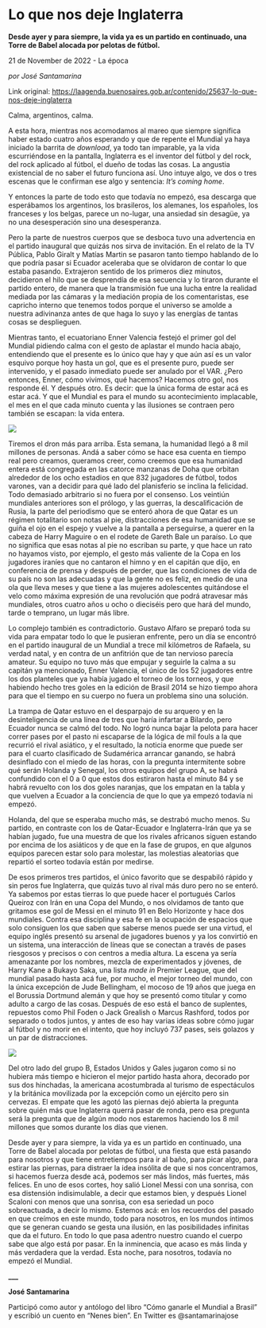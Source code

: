 # Lo que nos deje Inglaterra

**Desde ayer y para siempre, la vida ya es un partido en continuado, una Torre de Babel alocada por pelotas de fútbol.**

21 de November de 2022 - La época

_por José Santamarina_

Link original: https://laagenda.buenosaires.gob.ar/contenido/25637-lo-que-nos-deje-inglaterra



Calma, argentinos, calma.




A esta hora, mientras nos acomodamos al mareo que siempre significa haber estado cuatro años esperando y que de repente el Mundial ya haya iniciado la barrita de *download*, ya todo tan imparable, ya la vida escurriéndose en la pantalla, Inglaterra es el inventor del fútbol y del rock, del rock aplicado al fútbol, el dueño de todas las cosas. La angustia existencial de no saber el futuro funciona así. Uno intuye algo, ve dos o tres escenas que le confirman ese algo y sentencia: *It’s coming home*.




Y entonces la parte de todo esto que todavía no empezó, esa descarga que esperábamos los argentinos, los brasileros, los alemanes, los españoles, los franceses y los belgas, parece un no-lugar, una ansiedad sin desagüe, ya no una desesperación sino una desesperanza.




Pero la parte de nuestros cuerpos que se desboca tuvo una advertencia en el partido inaugural que quizás nos sirva de invitación. En el relato de la TV Pública, Pablo Giralt y Matías Martin se pasaron tanto tiempo hablando de lo que podría pasar si Ecuador aceleraba que se olvidaron de contar lo que estaba pasando. Extrajeron sentido de los primeros diez minutos, decidieron el hilo que se desprendía de esa secuencia y lo tiraron durante el partido entero, de manera que la transmisión fue una lucha entre la realidad mediada por las cámaras y la mediación propia de los comentaristas, ese capricho interno que tenemos todos porque el universo se amolde a nuestra adivinanza antes de que haga lo suyo y las energías de tantas cosas se desplieguen.




Mientras tanto, el ecuatoriano Enner Valencia festejó el primer gol del Mundial pidiendo calma con el gesto de aplastar el mundo hacia abajo, entendiendo que el presente es lo único que hay y que aún así es un valor esquivo porque hoy hasta un gol, que es el presente puro, puede ser intervenido, y el pasado inmediato puede ser anulado por el VAR. ¿Pero entonces, Enner, cómo vivimos, qué hacemos? Hacemos otro gol, nos responde él. Y después otro. Es decir: que la única forma de estar acá es estar acá. Y que el Mundial es para el mundo su acontecimiento implacable, el mes en el que cada minuto cuenta y las ilusiones se contraen pero también se escapan: la vida entera.




![](https://cdn.feater.me/files/images/678051/4afdd36b-b0e7-4a83-a3ea-73258821e3ca.jfif)




Tiremos el dron más para arriba. Esta semana, la humanidad llegó a 8 mil millones de personas. Andá a saber cómo se hace esa cuenta en tiempo real pero creamos, queramos creer, como creemos que esa humanidad entera está congregada en las catorce manzanas de Doha que orbitan alrededor de los ocho estadios en que 832 jugadores de fútbol, todos varones, van a decidir para qué lado del planisferio se inclina la felicidad. Todo demasiado arbitrario si no fuera por el consenso. Los veintiún mundiales anteriores son el prólogo, y las guerras, la descalificación de Rusia, la parte del periodismo que se enteró ahora de que Qatar es un régimen totalitario son notas al pie, distracciones de esa humanidad que se guiña el ojo en el espejo y vuelve a la pantalla a perseguirse, a querer en la cabeza de Harry Maguire o en el rodete de Gareth Bale un paraíso. Lo que no significa que esas notas al pie no escriban su parte, y que hace un rato no hayamos visto, por ejemplo, el gesto más valiente de la Copa en los jugadores iraníes que no cantaron el himno y en el capitán que dijo, en conferencia de prensa y después de perder, que las condiciones de vida de su país no son las adecuadas y que la gente no es feliz, en medio de una ola que lleva meses y que tiene a las mujeres adolescentes quitándose el velo como máxima expresión de una revolución que podrá atravesar más mundiales, otros cuatro años u ocho o dieciséis pero que hará del mundo, tarde o temprano, un lugar más libre.




Lo complejo también es contradictorio. Gustavo Alfaro se preparó toda su vida para empatar todo lo que le pusieran enfrente, pero un día se encontró en el partido inaugural de un Mundial a trece mil kilómetros de Rafaela, su verdad natal, y en contra de un anfitrión que de tan nervioso parecía amateur. Su equipo no tuvo más que empujar y seguirle la calma a su capitán ya mencionado, Enner Valencia, el único de los 52 jugadores entre los dos planteles que ya había jugado el torneo de los torneos, y que habiendo hecho tres goles en la edición de Brasil 2014 se hizo tiempo ahora para que el tiempo en su cuerpo no fuera un problema sino una solución.




La trampa de Qatar estuvo en el desparpajo de su arquero y en la desinteligencia de una línea de tres que haría infartar a Bilardo, pero Ecuador nunca se calmó del todo. No logró nunca bajar la pelota para hacer correr pases por el pasto ni escaparse de la lógica de mil fouls a la que recurrió el rival asiático, y el resultado, la noticia enorme que puede ser para el cuarto clasificado de Sudamérica arrancar ganando, se habrá desinflado con el miedo de las horas, con la pregunta intermitente sobre qué serán Holanda y Senegal, los otros equipos del grupo A, se habrá confundido con el 0 a 0 que estos dos estiraron hasta el minuto 84 y se habrá revuelto con los dos goles naranjas, que los empatan en la tabla y que vuelven a Ecuador a la conciencia de que lo que ya empezó todavía ni empezó.




Holanda, del que se esperaba mucho más, se destrabó mucho menos. Su partido, en contraste con los de Qatar-Ecuador e Inglaterra-Irán que ya se habían jugado, fue una muestra de que los rivales africanos siguen estando por encima de los asiáticos y de que en la fase de grupos, en que algunos equipos parecen estar solo para molestar, las molestias aleatorias que repartió el sorteo todavía están por medirse.




De esos primeros tres partidos, el único favorito que se despabiló rápido y sin peros fue Inglaterra, que quizás tuvo al rival más duro pero no se enteró. Ya sabemos por estas tierras lo que puede hacer el portugués Carlos Queiroz con Irán en una Copa del Mundo, o nos olvidamos de tanto que gritamos ese gol de Messi en el minuto 91 en Belo Horizonte y hace dos mundiales. Contra esa disciplina y esa fe en la ocupación de espacios que solo consiguen los que saben que saberse menos puede ser una virtud, el equipo inglés presentó su arsenal de jugadores buenos y ya los convirtió en un sistema, una interacción de líneas que se conectan a través de pases riesgosos y precisos o con centros a media altura. La escena ya sería amenazante por los nombres, mezcla de experimentados y jóvenes, de Harry Kane a Bukayo Saka, una lista *made in* Premier League, que del mundial pasado hasta acá fue, por mucho, el mejor torneo del mundo, con la única excepción de Jude Bellingham, el mocoso de 19 años que juega en el Borussia Dortmund alemán y que hoy se presentó como titular y como adulto a cargo de las cosas. Después de eso está el banco de suplentes, repuestos como Phil Foden o Jack Grealish o Marcus Rashford, todos por separado o todos juntos, y antes de eso hay varias ideas sobre cómo jugar al fútbol y no morir en el intento, que hoy incluyó 737 pases, seis golazos y un par de distracciones.




![](https://cdn.feater.me/files/images/678057/cd6fd7e5-9165-4bbb-a0b3-6d3fe07474fa.jpeg)




Del otro lado del grupo B, Estados Unidos y Gales jugaron como si no hubiera más tiempo e hicieron el mejor partido hasta ahora, decorado por sus dos hinchadas, la americana acostumbrada al turismo de espectáculos y la británica movilizada por la excepción como un ejército pero sin cervezas. El empate que les agotó las piernas dejó abierta la pregunta sobre quién más que Inglaterra querrá pasar de ronda, pero esa pregunta será la pregunta que de algún modo nos estaremos haciendo los 8 mil millones que somos durante los días que vienen.




Desde ayer y para siempre, la vida ya es un partido en continuado, una Torre de Babel alocada por pelotas de fútbol, una fiesta que está pasando para nosotros y que tiene entretiempos para ir al baño, para picar algo, para estirar las piernas, para distraer la idea insólita de que si nos concentramos, si hacemos fuerza desde acá, podemos ser más lindos, más fuertes, más felices. En uno de esos cortes, hoy salió Lionel Messi con una sonrisa, con esa distensión indisimulable, a decir que estamos bien, y después Lionel Scaloni con menos que una sonrisa, con esa seriedad un poco sobreactuada, a decir lo mismo. Estemos acá: en los recuerdos del pasado en que creímos en este mundo, todo para nosotros, en los mundos íntimos que se generan cuando se gesta una ilusión, en las posibilidades infinitas que da el futuro. En todo lo que pasa adentro nuestro cuando el cuerpo sabe que algo está por pasar. En la inminencia, que acaso es más linda y más verdadera que la verdad. Esta noche, para nosotros, todavía no empezó el Mundial.




**\_\_\_**




**José Santamarina**




Participó como autor y antólogo del libro “Cómo ganarle el Mundial a Brasil” y escribió un cuento en “Nenes bien”. En Twitter es @santamarinajose



